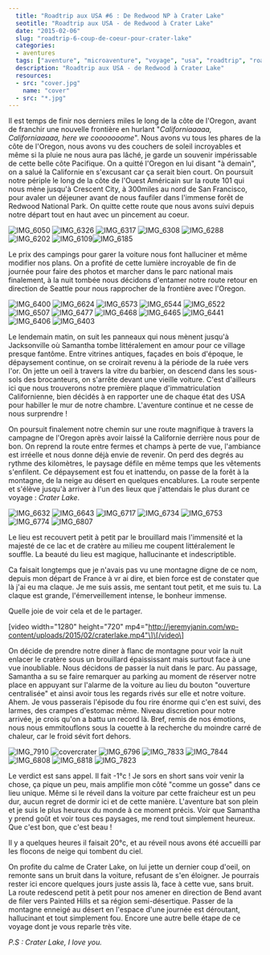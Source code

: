 ```yaml
---
  title: "Roadtrip aux USA #6 : De Redwood NP à Crater Lake"
  seotitle: "Roadtrip aux USA - de Redwood à Crater Lake"
  date: "2015-02-06"
  slug: "roadtrip-6-coup-de-coeur-pour-crater-lake"
  categories:
  - aventures
  tags: ["aventure", "microaventure", "voyage", "usa", "roadtrip", "road trip", "randonnée", "montagne","neige", "crater lake", "oregon", "etats unis", "washington", "conseils"]
  description: "Roadtrip aux USA - de Redwood à Crater Lake"
  resources:
  - src: "cover.jpg"
    name: "cover"
  - src: "*.jpg"
---
```


Il est temps de finir nos derniers miles le long de la côte de l'Oregon, avant de franchir une nouvelle frontière en hurlant "_Californiaaaaa, Californiaaaaa, here we cooooooome_". Nous avons vu tous les phares de la côte de l'Oregon, nous avons vu des couchers de soleil incroyables et même si la pluie ne nous aura pas lâché, je garde un souvenir impérissable de cette belle côte Pacifique. On a quitté l'Oregon en lui disant "à demain", on a salué la Californie en s'excusant car ça serait bien court. On poursuit notre périple le long de la côte de l'Ouest Américain sur la route 101 qui nous mène jusqu'à Crescent City, à 300miles au nord de San Francisco, pour avaler un déjeuner avant de nous faufiler dans l'immense forêt de Redwood National Park. On quitte cette route que nous avons suivi depuis notre départ tout en haut avec un pincement au coeur.

![IMG_6050](images/IMG_6050.jpg) ![IMG_6326](images/IMG_6326.jpg) ![IMG_6317](images/IMG_6317.jpg) ![IMG_6308](images/IMG_6308.jpg) ![IMG_6288](images/IMG_6288.jpg) ![IMG_6202](images/IMG_6202.jpg) ![IMG_6109](images/IMG_6109.jpg)![IMG_6185](images/IMG_6185.jpg)

Le prix des campings pour garer la voiture nous font halluciner et même modifier nos plans. On a profité de cette lumière incroyable de fin de journée pour faire des photos et marcher dans le parc national mais finalement, à la nuit tombée nous décidons d'entamer notre route retour en direction de Seattle pour nous rapprocher de la frontière avec l'Oregon.

![IMG_6400](images/IMG_6400.jpg) ![IMG_6624](images/IMG_6624.jpg) ![IMG_6573](images/IMG_6573.jpg) ![IMG_6544](images/IMG_6544.jpg) ![IMG_6522](images/IMG_6522.jpg) ![IMG_6507](images/IMG_6507.jpg) ![IMG_6477](images/IMG_6477.jpg) ![IMG_6468](images/IMG_6468.jpg) ![IMG_6465](images/IMG_6465.jpg) ![IMG_6441](images/IMG_6441.jpg) ![IMG_6406](images/IMG_6406.jpg) ![IMG_6403](images/IMG_6403.jpg)

Le lendemain matin, on suit les panneaux qui nous mènent jusqu'à Jacksonville où Samantha tombe littéralement en amour pour ce village presque fantôme. Entre vitrines antiques, façades en bois d'époque, le dépaysement continue, on se croirait revenu à la période de la ruée vers l'or. On jette un oeil à travers la vitre du barbier, on descend dans les sous-sols des brocanteurs, on s'arrête devant une vieille voiture. C'est d'ailleurs ici que nous trouverons notre première plaque d'immatriculation Californienne, bien décidés à en rapporter une de chaque état des USA pour habiller le mur de notre chambre. L'aventure continue et ne cesse de nous surprendre !

On poursuit finalement notre chemin sur une route magnifique à travers la campagne de l'Oregon après avoir laissé la Californie derrière nous pour de bon. On reprend la route entre fermes et champs à perte de vue, l'ambiance est irréelle et nous donne déjà envie de revenir. On perd des degrés au rythme des kilomètres, le paysage défile en même temps que les vêtements s'enfilent. Ce dépaysement est fou et inattendu, on passe de la forêt à la montagne, de la neige au désert en quelques encablures. La route serpente et s'élève jusqu'à arriver à l'un des lieux que j'attendais le plus durant ce voyage : _Crater Lake_.

![IMG_6632](images/IMG_6632.jpg) ![IMG_6643](images/IMG_6643.jpg) ![IMG_6717](images/IMG_6717.jpg) ![IMG_6734](images/IMG_6734.jpg) ![IMG_6753](images/IMG_6753.jpg) ![IMG_6774](images/IMG_6774.jpg) ![IMG_6807](images/IMG_6807.jpg)

Le lieu est recouvert petit à petit par le brouillard mais l'immensité et la majesté de ce lac et de cratère au milieu me coupent littéralement le souffle. La beauté du lieu est magique, hallucinante et indescriptible.

Ca faisait longtemps que je n'avais pas vu une montagne digne de ce nom, depuis mon départ de France à vr ai dire, et bien force est de constater que là j'ai eu ma claque. Je me suis assis, me sentant tout petit, et me suis tu. La claque est grande, l'émerveillement intense, le bonheur immense.

Quelle joie de voir cela et de le partager.

\[video width="1280" height="720" mp4="http://jeremyjanin.com/wp-content/uploads/2015/02/craterlake.mp4"\]\[/video\]

On décide de prendre notre diner à flanc de montagne pour voir la nuit enlacer le cratère sous un brouillard épaississant mais surtout face à une vue inoubliable. Nous décidons de passer la nuit dans le parc. Au passage, Samantha a su se faire remarquer au parking au moment de réserver notre place en appuyant sur l'alarme de la voiture au lieu du bouton "ouverture centralisée" et ainsi avoir tous les regards rivés sur elle et notre voiture. Ahem. Je vous passerais l'épisode du fou rire énorme qui c'en est suivi, des larmes, des crampes d'estomac même. Niveau discretion pour notre arrivée, je crois qu'on a battu un record là. Bref, remis de nos émotions, nous nous emmitouflons sous la couette à la recherche du moindre carré de chaleur, car le froid sévit fort dehors.

![IMG_7910](images/IMG_7910.jpg) ![covercrater](images/covercrater.jpg) ![IMG_6796](images/IMG_6796.jpg) ![IMG_7833](images/IMG_7833.jpg) ![IMG_7844](images/IMG_7844.jpg) ![IMG_6808](images/IMG_6808.jpg) ![IMG_6818](images/IMG_6818.jpg) ![IMG_7823](images/IMG_7823.jpg)

Le verdict est sans appel. Il fait -1°c ! Je sors en short sans voir venir la chose, ça pique un peu, mais amplifie mon côté "comme un gosse" dans ce lieu unique. Même si le réveil dans la voiture par cette fraicheur est un peu dur, aucun regret de dormir ici et de cette manière. L'aventure bat son plein et je suis le plus heureux du monde à ce moment précis. Voir que Samantha y prend goût et voir tous ces paysages, me rend tout simplement heureux. Que c'est bon, que c'est beau !

Il y a quelques heures il faisait 20°c, et au réveil nous avons été accueilli par les flocons de neige qui tombent du ciel.

On profite du calme de Crater Lake, on lui jette un dernier coup d'oeil, on remonte sans un bruit dans la voiture, refusant de s'en éloigner. Je pourrais rester ici encore quelques jours juste assis là, face à cette vue, sans bruit. La route redescend petit à petit pour nos amener en direction de Bend avant de filer vers Painted Hills et sa région semi-désertique. Passer de la montagne enneigé au désert en l'espace d'une journée est déroutant, hallucinant et tout simplement fou. Encore une autre belle étape de ce voyage dont je vous reparle très vite.

_P.S : Crater Lake, I love you._
